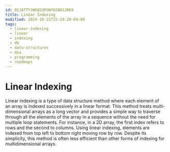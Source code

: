 ```yaml
---
id: 01JATTYJW5QS3PGNY65B81JRK9
title: Linear Indexing
modified: 2024-10-22T15:24:20-04:00
tags:
  - linear-indexing
  - linear
  - indexing
  - db
  - data-structures
  - dsa
  - programming
  - roadmaps
---
```

# Linear Indexing

Linear indexing is a type of data structure method where each element of an array is indexed successively in a linear format. This method treats multi-dimensional arrays as a long vector and provides a simple way to traverse through all the elements of the array in a sequence without the need for multiple loop statements. For instance, in a 2D array, the first index refers to rows and the second to columns. Using linear indexing, elements are indexed from top left to bottom right moving row by row. Despite its simplicity, this method is often less efficient than other forms of indexing for multidimensional arrays.